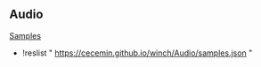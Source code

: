 ## Audio

[Samples](samples.json)

+ !reslist " https://cecemin.github.io/winch/Audio/samples.json "



